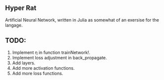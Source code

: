## Hyper Rat

Artificial Neural Network, written in Julia as somewhat of an exersise for the langage.


## TODO:

1. Implement η in function trainNetwork!.
2. Implement loss adjustment in back_propagate.
3. Add layers.
4. Add more activation functions.
5. Add more loss functions.
